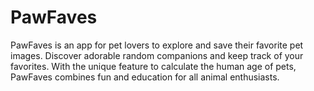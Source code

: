 # PawFaves
PawFaves is an app for pet lovers to explore and save their favorite pet images. Discover adorable random companions and keep track of your favorites. With the unique feature to calculate the human age of pets, PawFaves combines fun and education for all animal enthusiasts.
